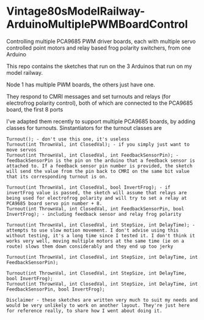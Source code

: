 # Vintage80sModelRailway-ArduinoMultiplePWMBoardControl
Controlling multiple PCA9685 PWM driver boards, each with multiple servo controlled point motors and relay based frog polarity switchers, from one Arduino

This repo contains the sketches that run on the 3 Arduinos that run on my model railway.

Node 1 has multiple PWM boards, the others just have one.

They respond to CMRI messages and set turnouts and relays (for electrofrog polarity control), both of which are connected to the PCA9685 board, the first 8 ports

I've adapted them recently to support multiple PCA9685 boards, by adding classes for turnouts. Sinstantiators for the turnout classes are

    Turnout(); - don't use this one, it's useless
    Turnout(int ThrownVal, int ClosedVal); - if you simply just want to move servos
    Turnout(int ThrownVal, int ClosedVal, int FeedbackSensorPin); - feedbackSensorPin is the pin on the arduino that a feedback sensor is attached to. If a feedback sensor pin number is provided, the sketch will send the value from the pin back to CMRI on the same bit value that its corresponding turnout is on.
    
    Turnout(int ThrownVal, int ClosedVal, bool InvertFrog); - if invertFrog value is passed, the sketch will assume that relays are being used for electrofrog polarity and will try to set a relay at PCA9685 board servo pin number + 8.
    Turnout(int ThrownVal, int ClosedVal, int FeedbackSensorPin, bool InvertFrog); - including feedback sensor and relay frog polarity
    
    Turnout(int ThrownVal, int ClosedVal, int StepSize, int DelayTime); - attempts to use slow motion movement. I don't advise using this without testing, it's a long time since I tested it. I don't think it works very well, moving multiple motors at the same time (ie on a route) slows them down considerably and they end up too jerky
    
    Turnout(int ThrownVal, int ClosedVal, int StepSize, int DelayTime, int FeedbackSensorPin);
    
    Turnout(int ThrownVal, int ClosedVal, int StepSize, int DelayTime, bool InvertFrog);
    Turnout(int ThrownVal, int ClosedVal, int StepSize, int DelayTime, int FeedbackSensorPin, bool InvertFrog);
    
    Disclaimer - these sketches are written very much to suit my needs and would be very unlikely to work on another layout. They're just here for reference really, to share how I went about doing it.
